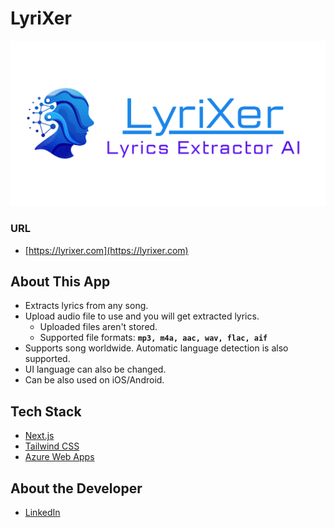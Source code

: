 # LyriXer

![PNG file of icon and logo](/public/images/opengraph-image.png)

### URL

- [https://lyrixer.com](https://lyrixer.com)

## About This App

- Extracts lyrics from any song.
- Upload audio file to use and you will get extracted lyrics.
  - Uploaded files aren't stored.
  - Supported file formats: **`mp3, m4a, aac, wav, flac, aif`**
- Supports song worldwide. Automatic language detection is also supported.
- UI language can also be changed.
- Can be also used on iOS/Android.

## Tech Stack

- [Next.js](https://nextjs.org)
- [Tailwind CSS](https://tailwindcss.com)
- [Azure Web Apps](https://azure.microsoft.com/en-us/products/app-service/web)

## About the Developer

- [LinkedIn](https://linkedin.com/in/atsukisumita)
